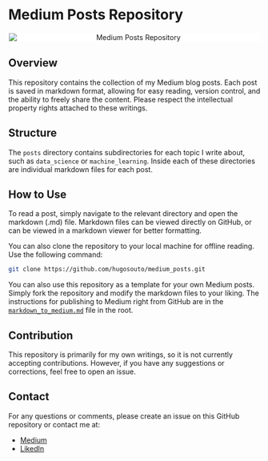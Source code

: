 # Medium Posts Repository

<p align="center">
    <img src="https://miro.medium.com/v2/resize:fit:800/1*Ra88BZ-CSTovFS2ZSURBgg.png" alt="Medium Posts Repository" style="display: block; padding: 1px 1px; background-color: white; margin: 0 auto">
</p>

## Overview

This repository contains the collection of my Medium blog posts. Each post is saved
in markdown format, allowing for easy reading, version control, and the ability to
freely share the content. Please respect the intellectual property rights attached
to these writings.

## Structure

The `posts` directory contains subdirectories for each topic I write about, such
as `data_science` or `machine_learning`. Inside each of these directories are
individual markdown files for each post.

## How to Use

To read a post, simply navigate to the relevant directory and open the markdown
(.md) file. Markdown files can be viewed directly on GitHub, or can be viewed in
a markdown viewer for better formatting.

You can also clone the repository to your local machine for offline reading.
Use the following command:

```bash
git clone https://github.com/hugosouto/medium_posts.git
```

You can also use this repository as a template for your own Medium posts. Simply
fork the repository and modify the markdown files to your liking. The
instructions for publishing to Medium right from GitHub are in the
[`markdown_to_medium.md`](./markdown_to_medium.md) file in the root.

## Contribution

This repository is primarily for my own writings, so it is not currently accepting
contributions. However, if you have any suggestions or corrections, feel free to
open an issue.

## Contact

For any questions or comments, please create an issue on this GitHub repository or
contact me at:

- [Medium](https://medium.com/@hugosouto)
- [LikedIn](https://www.linkedin.com/in/hugosouto/)
